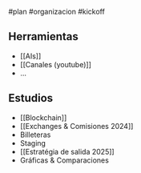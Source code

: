 #plan #organizacion #kickoff
## Herramientas
- [[AIs]]
- [[Canales (youtube)]]
- ...
## Estudios
- [[Blockchain]]
- [[Exchanges & Comisiones 2024]]
- Billeteras
- Staging
- [[Estratégia de salida 2025]]
- Gráficas & Comparaciones